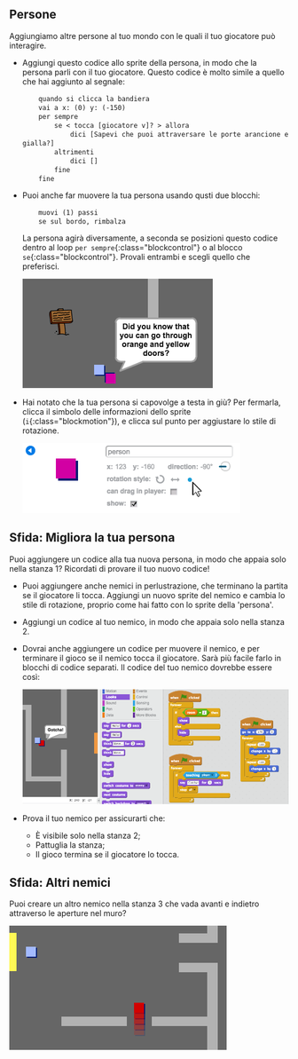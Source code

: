 ## Persone 

Aggiungiamo altre persone al tuo mondo con le quali il tuo giocatore può interagire.

+ Aggiungi questo codice allo sprite della persona, in modo che la persona parli con il tuo giocatore. Questo codice è molto simile a quello che hai aggiunto al segnale:

	```blocks
		quando si clicca la bandiera
		vai a x: (0) y: (-150)
		per sempre
			se < tocca [giocatore v]? > allora
				dici [Sapevi che puoi attraversare le porte arancione e gialla?]
			altrimenti
				dici []
			fine
		fine
	```

+ Puoi anche far muovere la tua persona usando qusti due blocchi:

	```blocks
		muovi (1) passi
		se sul bordo, rimbalza
	```

	La persona agirà diversamente, a seconda se posizioni questo codice dentro al loop `per sempre`{:class="blockcontrol"} o al blocco `se`{:class="blockcontrol"}. Provali entrambi e scegli quello che preferisci.

	![screenshot](images/world-person-test.png)

+ Hai notato che la tua persona si capovolge a testa in giù? Per fermarla, clicca il simbolo delle informazioni dello sprite (`i`{:class="blockmotion"}), e clicca sul punto per aggiustare lo stile di rotazione.

	![screenshot](images/world-person-rotate.png)

## Sfida: Migliora la tua persona 
Puoi aggiungere un codice alla tua nuova persona, in modo che appaia solo nella stanza 1? Ricordati di provare il tuo nuovo codice!

+ Puoi aggiungere anche nemici in perlustrazione, che terminano la partita se il giocatore li tocca. Aggiungi un nuovo sprite del nemico e cambia lo stile di rotazione, proprio come hai fatto con lo sprite della 'persona'.

+ Aggiungi un codice al tuo nemico, in modo che appaia solo nella stanza 2.

+ Dovrai anche aggiungere un codice per muovere il nemico, e per terminare il gioco se il nemico tocca il giocatore. Sarà più facile farlo in blocchi di codice separati. Il codice del tuo nemico dovrebbe essere così:

	![screenshot](images/world-enemy-code.png)

+ Prova il tuo nemico per assicurarti che:
	+ È visibile solo nella stanza 2;
	+ Pattuglia la stanza;
	+ Il gioco termina se il giocatore lo tocca.

## Sfida: Altri nemici 
Puoi creare un altro nemico nella stanza 3 che vada avanti e indietro attraverso le aperture nel muro?

![screenshot](images/world-enemy2.png)
